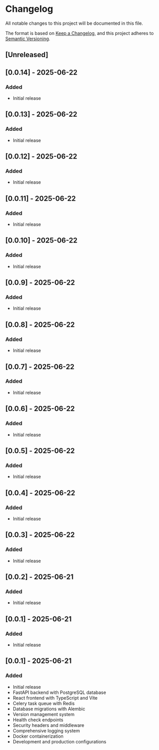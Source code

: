 # Changelog

All notable changes to this project will be documented in this file.

The format is based on [Keep a Changelog](https://keepachangelog.com/en/1.0.0/),
and this project adheres to [Semantic Versioning](https://semver.org/spec/v2.0.0.html).

## [Unreleased]















## [0.0.14] - 2025-06-22

### Added
- Initial release

## [0.0.13] - 2025-06-22

### Added
- Initial release

## [0.0.12] - 2025-06-22

### Added
- Initial release

## [0.0.11] - 2025-06-22

### Added
- Initial release

## [0.0.10] - 2025-06-22

### Added
- Initial release

## [0.0.9] - 2025-06-22

### Added
- Initial release

## [0.0.8] - 2025-06-22

### Added
- Initial release

## [0.0.7] - 2025-06-22

### Added
- Initial release

## [0.0.6] - 2025-06-22

### Added
- Initial release

## [0.0.5] - 2025-06-22

### Added
- Initial release

## [0.0.4] - 2025-06-22

### Added
- Initial release

## [0.0.3] - 2025-06-22

### Added
- Initial release

## [0.0.2] - 2025-06-21

### Added
- Initial release

## [0.0.1] - 2025-06-21

### Added
- Initial release

## [0.0.1] - 2025-06-21

### Added

- Initial release
- FastAPI backend with PostgreSQL database
- React frontend with TypeScript and Vite
- Celery task queue with Redis
- Database migrations with Alembic
- Version management system
- Health check endpoints
- Security headers and middleware
- Comprehensive logging system
- Docker containerization
- Development and production configurations
